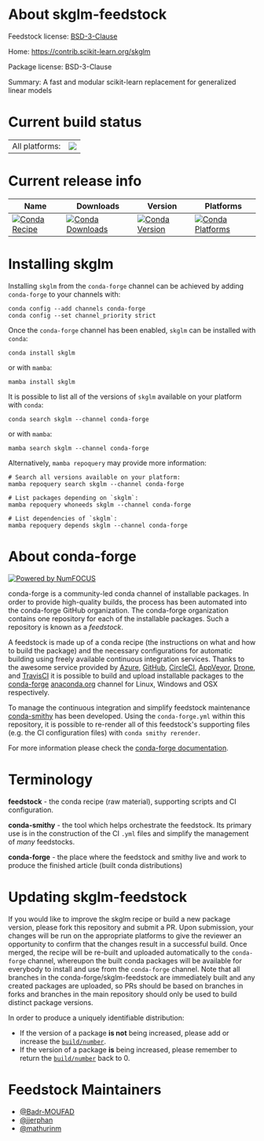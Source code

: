 About skglm-feedstock
=====================

Feedstock license: [BSD-3-Clause](https://github.com/conda-forge/skglm-feedstock/blob/main/LICENSE.txt)

Home: https://contrib.scikit-learn.org/skglm

Package license: BSD-3-Clause

Summary: A fast and modular scikit-learn replacement for generalized linear models

Current build status
====================


<table><tr><td>All platforms:</td>
    <td>
      <a href="https://dev.azure.com/conda-forge/feedstock-builds/_build/latest?definitionId=21005&branchName=main">
        <img src="https://dev.azure.com/conda-forge/feedstock-builds/_apis/build/status/skglm-feedstock?branchName=main">
      </a>
    </td>
  </tr>
</table>

Current release info
====================

| Name | Downloads | Version | Platforms |
| --- | --- | --- | --- |
| [![Conda Recipe](https://img.shields.io/badge/recipe-skglm-green.svg)](https://anaconda.org/conda-forge/skglm) | [![Conda Downloads](https://img.shields.io/conda/dn/conda-forge/skglm.svg)](https://anaconda.org/conda-forge/skglm) | [![Conda Version](https://img.shields.io/conda/vn/conda-forge/skglm.svg)](https://anaconda.org/conda-forge/skglm) | [![Conda Platforms](https://img.shields.io/conda/pn/conda-forge/skglm.svg)](https://anaconda.org/conda-forge/skglm) |

Installing skglm
================

Installing `skglm` from the `conda-forge` channel can be achieved by adding `conda-forge` to your channels with:

```
conda config --add channels conda-forge
conda config --set channel_priority strict
```

Once the `conda-forge` channel has been enabled, `skglm` can be installed with `conda`:

```
conda install skglm
```

or with `mamba`:

```
mamba install skglm
```

It is possible to list all of the versions of `skglm` available on your platform with `conda`:

```
conda search skglm --channel conda-forge
```

or with `mamba`:

```
mamba search skglm --channel conda-forge
```

Alternatively, `mamba repoquery` may provide more information:

```
# Search all versions available on your platform:
mamba repoquery search skglm --channel conda-forge

# List packages depending on `skglm`:
mamba repoquery whoneeds skglm --channel conda-forge

# List dependencies of `skglm`:
mamba repoquery depends skglm --channel conda-forge
```


About conda-forge
=================

[![Powered by
NumFOCUS](https://img.shields.io/badge/powered%20by-NumFOCUS-orange.svg?style=flat&colorA=E1523D&colorB=007D8A)](https://numfocus.org)

conda-forge is a community-led conda channel of installable packages.
In order to provide high-quality builds, the process has been automated into the
conda-forge GitHub organization. The conda-forge organization contains one repository
for each of the installable packages. Such a repository is known as a *feedstock*.

A feedstock is made up of a conda recipe (the instructions on what and how to build
the package) and the necessary configurations for automatic building using freely
available continuous integration services. Thanks to the awesome service provided by
[Azure](https://azure.microsoft.com/en-us/services/devops/), [GitHub](https://github.com/),
[CircleCI](https://circleci.com/), [AppVeyor](https://www.appveyor.com/),
[Drone](https://cloud.drone.io/welcome), and [TravisCI](https://travis-ci.com/)
it is possible to build and upload installable packages to the
[conda-forge](https://anaconda.org/conda-forge) [anaconda.org](https://anaconda.org/)
channel for Linux, Windows and OSX respectively.

To manage the continuous integration and simplify feedstock maintenance
[conda-smithy](https://github.com/conda-forge/conda-smithy) has been developed.
Using the ``conda-forge.yml`` within this repository, it is possible to re-render all of
this feedstock's supporting files (e.g. the CI configuration files) with ``conda smithy rerender``.

For more information please check the [conda-forge documentation](https://conda-forge.org/docs/).

Terminology
===========

**feedstock** - the conda recipe (raw material), supporting scripts and CI configuration.

**conda-smithy** - the tool which helps orchestrate the feedstock.
                   Its primary use is in the construction of the CI ``.yml`` files
                   and simplify the management of *many* feedstocks.

**conda-forge** - the place where the feedstock and smithy live and work to
                  produce the finished article (built conda distributions)


Updating skglm-feedstock
========================

If you would like to improve the skglm recipe or build a new
package version, please fork this repository and submit a PR. Upon submission,
your changes will be run on the appropriate platforms to give the reviewer an
opportunity to confirm that the changes result in a successful build. Once
merged, the recipe will be re-built and uploaded automatically to the
`conda-forge` channel, whereupon the built conda packages will be available for
everybody to install and use from the `conda-forge` channel.
Note that all branches in the conda-forge/skglm-feedstock are
immediately built and any created packages are uploaded, so PRs should be based
on branches in forks and branches in the main repository should only be used to
build distinct package versions.

In order to produce a uniquely identifiable distribution:
 * If the version of a package **is not** being increased, please add or increase
   the [``build/number``](https://docs.conda.io/projects/conda-build/en/latest/resources/define-metadata.html#build-number-and-string).
 * If the version of a package **is** being increased, please remember to return
   the [``build/number``](https://docs.conda.io/projects/conda-build/en/latest/resources/define-metadata.html#build-number-and-string)
   back to 0.

Feedstock Maintainers
=====================

* [@Badr-MOUFAD](https://github.com/Badr-MOUFAD/)
* [@jjerphan](https://github.com/jjerphan/)
* [@mathurinm](https://github.com/mathurinm/)

